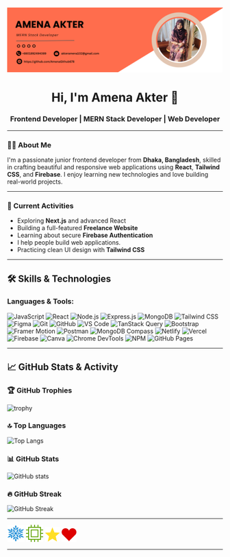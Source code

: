 ![Banner](https://github.com/AmenaGithub678/AmenaGithub678/blob/main/Cover.png)


<h1 align="center">Hi, I'm Amena Akter 👋</h1>
<h3 align="center">Frontend Developer | MERN Stack Developer | Web Developer</h3>

---
### 👩‍💻 About Me

I'm a passionate junior frontend developer from **Dhaka, Bangladesh**, skilled in crafting beautiful and responsive web applications using **React**, **Tailwind CSS**, and **Firebase**. I enjoy learning new technologies and love building real-world projects.

---

### 🔭 Current Activities

-  Exploring **Next.js** and advanced React  
-  Building a full-featured **Freelance Website**  
-  Learning about secure **Firebase Authentication**
- I help people build web applications.
-  Practicing clean UI design with **Tailwind CSS**

---
## 🛠️ Skills & Technologies

<h3 align="left">Languages & Tools:</h3>
<p align="left">
 <img src="https://img.shields.io/badge/JavaScript-F7DF1E?logo=javascript&logoColor=black" alt="JavaScript" />
  <img src="https://img.shields.io/badge/React-61DAFB?logo=react&logoColor=black" alt="React" />
  <img src="https://img.shields.io/badge/Node.js-339933?logo=node.js&logoColor=white" alt="Node.js" />
  <img src="https://img.shields.io/badge/Express.js-000000?logo=express&logoColor=white" alt="Express.js" />
  <img src="https://img.shields.io/badge/MongoDB-47A248?logo=mongodb&logoColor=white" alt="MongoDB" />
  <img src="https://img.shields.io/badge/Tailwind_CSS-06B6D4?logo=tailwind-css&logoColor=white" alt="Tailwind CSS" />
  <img src="https://img.shields.io/badge/Figma-F24E1E?logo=figma&logoColor=white" alt="Figma" />
  <img src="https://img.shields.io/badge/Git-F05032?logo=git&logoColor=white" alt="Git" />
  <img src="https://img.shields.io/badge/GitHub-181717?logo=github&logoColor=white" alt="GitHub" />
  <img src="https://img.shields.io/badge/VS_Code-007ACC?logo=visual-studio-code&logoColor=white" alt="VS Code" />
  <img src="https://img.shields.io/badge/TanStack_Query-FF4154?logo=tanstack&logoColor=white" alt="TanStack Query" />
  <img src="https://img.shields.io/badge/Bootstrap-7952B3?logo=bootstrap&logoColor=white" alt="Bootstrap" />
  <img src="https://img.shields.io/badge/Framer_Motion-0055FF?logo=framer&logoColor=white" alt="Framer Motion" />
  <img src="https://img.shields.io/badge/Postman-FF6C37?logo=postman&logoColor=white" alt="Postman" />
  <img src="https://img.shields.io/badge/MongoDB_Compass-47A248?logo=mongodb&logoColor=white" alt="MongoDB Compass" />
  <img src="https://img.shields.io/badge/Netlify-00C7B7?logo=netlify&logoColor=white" alt="Netlify" />
  <img src="https://img.shields.io/badge/Vercel-000000?logo=vercel&logoColor=white" alt="Vercel" />
  <img src="https://img.shields.io/badge/Firebase-FFCA28?logo=firebase&logoColor=black" alt="Firebase" />
  <img src="https://img.shields.io/badge/Canva-00C4CC?style=flat&logo=canva&logoColor=white" alt="Canva" />
<img src="https://img.shields.io/badge/Chrome-4285F4?logo=google-chrome&logoColor=white" alt="Chrome DevTools" />
  <img src="https://img.shields.io/badge/NPM-CB3837?logo=npm&logoColor=white" alt="NPM" />
<img src="https://img.shields.io/badge/GitHub_Pages-000000?logo=github&logoColor=white" alt="GitHub Pages" />

</p>

---



## 📈 GitHub Stats & Activity

### 🏆 GitHub Trophies
![trophy](https://github-profile-trophy.vercel.app/?username=AmenaGithub678&theme=onedark)

### 🔝 Top Languages
![Top Langs](https://github-readme-stats.vercel.app/api/top-langs/?username=AmenaGithub678&layout=compact&theme=tokyonight)

### 📊 GitHub Stats
![GitHub stats](https://github-readme-stats.vercel.app/api?username=AmenaGithub678&show_icons=true&count_private=true&theme=tokyonight)

### 🔥 GitHub Streak
![GitHub Streak](https://github-readme-streak-stats.herokuapp.com/?user=AmenaGithub678&theme=tokyonight)

---

<a href='https://archiveprogram.github.com/'><img src='https://raw.githubusercontent.com/acervenky/animated-github-badges/master/assets/acbadge.gif' width='40' height='40'></a>
<a href='https://docs.github.com/en/developers'><img src='https://raw.githubusercontent.com/acervenky/animated-github-badges/master/assets/devbadge.gif' width='40' height='40'></a>
<a href='https://stars.github.com/'><img src='https://raw.githubusercontent.com/acervenky/animated-github-badges/master/assets/starbadge.gif' width='35' height='35'></a>
<a href='https://docs.github.com/en/github/supporting-the-open-source-community-with-github-sponsors'><img src='https://raw.githubusercontent.com/acervenky/animated-github-badges/master/assets/sponsorbadge.gif' width='35' height='35'></a>

---
